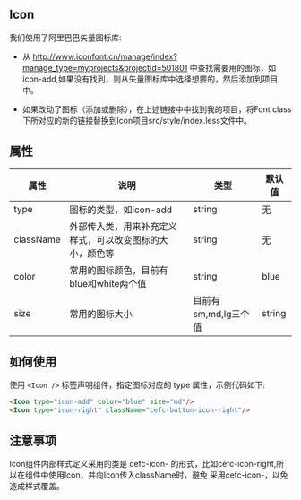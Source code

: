 ## Icon

我们使用了阿里巴巴矢量图标库:

- 从 http://www.iconfont.cn/manage/index?manage_type=myprojects&projectId=501801 中查找需要用的图标，如icon-add,如果没有找到，则从矢量图标库中选择想要的，然后添加到项目中。

- 如果改动了图标（添加或删除），在上述链接中中找到我的项目，将Font class下所对应的新的链接替换到Icon项目src/style/index.less文件中。

## 属性
|属性| 说明| 类型|默认值|
|---|----|-----|-----|
|type|图标的类型，如icon-add|string|无|
|className|外部传入类，用来补充定义样式，可以改变图标的大小，颜色等|string|无|
|color|常用的图标颜色，目前有blue和white两个值|string|blue|
|size|常用的图标大小|目前有sm,md,lg三个值|string|md|

## 如何使用
使用 `<Icon />` 标签声明组件，指定图标对应的 type 属性，示例代码如下:

``` html
<Icon type="icon-add" color="blue" size="md"/>
<Icon type="icon-right" className="cefc-button-icon-right"/>
```

## 注意事项
Icon组件内部样式定义采用的类是 cefc-icon- 的形式，比如cefc-icon-right,所以在组件中使用Icon，并向Icon传入className时，避免
采用cefc-icon-，以免造成样式覆盖。